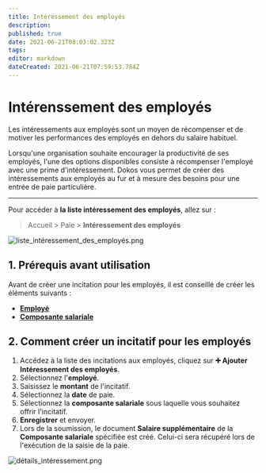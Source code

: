 ```yaml
---
title: Intéressement des employés
description: 
published: true
date: 2021-06-21T08:03:02.323Z
tags: 
editor: markdown
dateCreated: 2021-06-21T07:59:53.784Z
---
```


# Intérenssement des employés

Les intéressements aux employés sont un moyen de récompenser et de motiver les performances des employés en dehors du salaire habituel.

Lorsqu'une organisation souhaite encourager la productivité de ses employés, l'une des options disponibles consiste à récompenser l'employé avec une prime d'intéressement. Dokos vous permet de créer des intéressements aux employés au fur et à mesure des besoins pour une entrée de paie particulière.

---

Pour accéder à **la liste intéressement des employés**, allez sur :

> Accueil > Paie > **Intéressement des employés**

![liste_intéressement_des_employés.png](/content/payroll/employee-incentive/liste_intéressement_des_employés.png)

## 1. Prérequis avant utilisation

Avant de créer une incitation pour les employés, il est conseillé de créer les éléments suivants :

- **[Employé](/rh/employee)**
- **[Composante salariale](/payroll/salary-component)**

## 2. Comment créer un incitatif pour les employés 

1. Accédez à la liste des incitations aux employés, cliquez sur **:heavy_plus_sign: Ajouter Intéressement des employés**.
2. Sélectionnez l'**employé**.
3. Saisissez le **montant** de l'incitatif.
4. Sélectionnez la **date** de paie.
5. Sélectionnez la **composante salariale** sous laquelle vous souhaitez offrir l'incitatif.
6. **Enregistrer** et envoyer.
7. Lors de la soumission, le document **Salaire supplémentaire** de la **Composante salariale** spécifiée est créé. Celui-ci sera récupéré lors de l'exécution de la saisie de la paie.

![détails_intéressement.png](/content/payroll/employee-incentive/détails_intéressement.png)